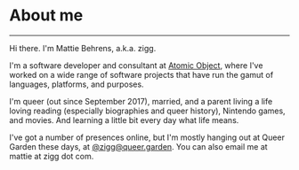 # About me

----

Hi there. I'm Mattie Behrens, a.k.a. zigg.

I'm a software developer and consultant at [Atomic Object](https://atomicobject.com/), where I've worked on a wide range of software projects that have run the gamut of languages, platforms, and purposes.

I'm queer (out since September 2017), married, and a parent living a life loving reading (especially biographies and queer history), Nintendo games, and movies. And learning a little bit every day what life means.

I've got a number of presences online, but I'm mostly hanging out at Queer Garden these days, at [@zigg@queer.garden](https://queer.garden/@zigg). You can also email me at mattie at zigg dot com.

